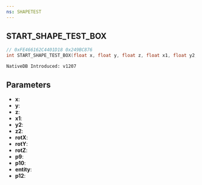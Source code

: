 ```yaml
---
ns: SHAPETEST
---
```

## START_SHAPE_TEST_BOX

```c
// 0xFE466162C4401D18 0x249BC876
int START_SHAPE_TEST_BOX(float x, float y, float z, float x1, float y2, float z2, float rotX, float rotY, float rotZ, Any p9, Any p10, Any entity, Any p12);
```

```
NativeDB Introduced: v1207
```

## Parameters
* **x**:
* **y**:
* **z**:
* **x1**:
* **y2**:
* **z2**:
* **rotX**:
* **rotY**:
* **rotZ**:
* **p9**:
* **p10**:
* **entity**:
* **p12**:
